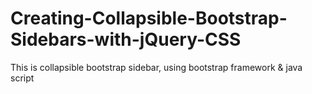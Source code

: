 # Creating-Collapsible-Bootstrap-Sidebars-with-jQuery-CSS
This is collapsible bootstrap sidebar, using bootstrap framework &amp; java script
